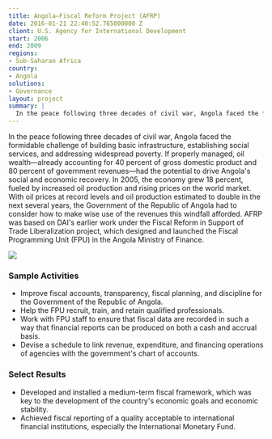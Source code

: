 ```yaml
---
title: Angola—Fiscal Reform Project (AFRP)
date: 2016-01-21 22:40:52.765000000 Z
client: U.S. Agency for International Development
start: 2006
end: 2009
regions:
- Sub-Saharan Africa
country:
- Angola
solutions:
- Governance
layout: project
summary: |
  In the peace following three decades of civil war, Angola faced the formidable challenge of building basic infrastructure, establishing social services, and addressing widespread poverty.
---
```


In the peace following three decades of civil war, Angola faced the formidable challenge of building basic infrastructure, establishing social services, and addressing widespread poverty. If properly managed, oil wealth—already accounting for 40 percent of gross domestic product and 80 percent of government revenues—had the potential to drive Angola's social and economic recovery. In 2005, the economy grew 18 percent, fueled by increased oil production and rising prices on the world market. With oil prices at record levels and oil production estimated to double in the next several years, the Government of the Republic of Angola had to consider how to make wise use of the revenues this windfall afforded. AFRP was based on DAI's earlier work under the Fiscal Reform in Support of Trade Liberalization project, which designed and launched the Fiscal Programming Unit (FPU) in the Angola Ministry of Finance.

![][1]

###  Sample Activities

* Improve fiscal accounts, transparency, fiscal planning, and discipline for the Government of the Republic of Angola.
* Help the FPU recruit, train, and retain qualified professionals.
* Work with FPU staff to ensure that fiscal data are recorded in such a way that financial reports can be produced on both a cash and accrual basis.
* Devise a schedule to link revenue, expenditure, and financing operations of agencies with the government's chart of accounts.

###  Select Results

* Developed and installed a medium-term fiscal framework, which was key to the development of the country's economic goals and economic stability.
* Achieved fiscal reporting of a quality acceptable to international financial institutions, especially the International Monetary Fund.

[1]: /assets/images/projects/angolaFRP.jpg
